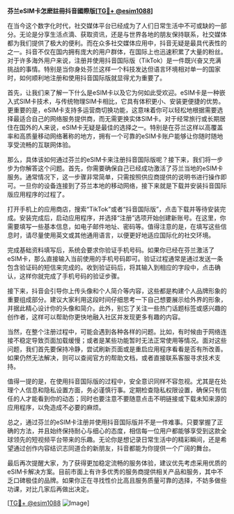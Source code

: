 **芬兰eSIM卡怎麽註冊抖音國際版[[TG💪+ @esim1088](https://t.me/s/esim1088)]**

在当今这个数字化时代，社交媒体平台已经成为了人们日常生活中不可或缺的一部分。无论是分享生活点滴、获取资讯，还是与世界各地的朋友保持联系，社交媒体都为我们提供了极大的便利。而在众多社交媒体应用中，抖音无疑是最具代表性的之一。抖音不仅在国内拥有庞大的用户群体，在国际上也迅速积累了大量的粉丝。对于许多海外用户来说，注册并使用抖音国际版（TikTok）是一件既兴奋又充满挑战的事情。特别是当你身处芬兰这样一个科技发达但语言环境相对单一的国家时，如何顺利地注册和使用抖音国际版就显得尤为重要了。

首先，让我们来了解一下什么是eSIM卡以及它为何如此受欢迎。eSIM卡是一种嵌入式SIM卡技术，与传统物理SIM卡相比，它具有体积更小、安装更便捷的优势。更重要的是，eSIM卡支持多运营商切换功能，这意味着你可以轻松地根据需要选择最适合自己的网络服务提供商，而无需更换实体SIM卡。对于经常旅行或长期居住在国外的人来说，eSIM卡无疑是最佳的选择之一。特别是在芬兰这样以高覆盖率和高质量移动网络著称的地方，拥有一个可靠的eSIM卡账户能够让你随时随地享受流畅的互联网体验。

那么，具体该如何通过芬兰的eSIM卡来注册抖音国际版呢？接下来，我们将一步步为你解答这个问题。首先，你需要确保自己已经成功激活了芬兰当地的eSIM卡服务。通常情况下，这一步骤非常简单，只需按照供应商提供的说明书进行操作即可。一旦你的设备连接到了芬兰本地的移动网络，接下来就是下载并安装抖音国际版应用程序的过程了。

打开手机上的应用商店，搜索“TikTok”或者“抖音国际版”，点击下载并等待安装完成。安装完成后，启动应用程序，并选择“注册”选项开始创建新账号。在这里，你需要填写一些基本信息，如电子邮件地址、密码等。值得注意的是，在填写这些信息时，请尽量使用英文或其他通用语言，以便更好地适应国际化的社交环境。

完成基础资料填写后，系统会要求你验证手机号码。如果你已经在芬兰激活了eSIM卡，那么直接输入当前使用的手机号码即可。验证过程通常是通过发送一条包含验证码的短信来完成的。收到验证码后，将其输入到相应的字段中，点击确认，这样你就完成了手机号码的验证步骤。

接下来，抖音会引导你上传头像和个人简介等内容，这些都是构建个人品牌形象的重要组成部分。建议大家利用这段时间仔细思考一下自己想要展示给外界的形象，并据此精心设计你的头像和简介。此外，别忘了关注一些热门话题标签或感兴趣的创作者，这样可以帮助你更快地融入社区并发现更多有趣的内容。

当然，在整个注册过程中，可能会遇到各种各样的问题。比如，有时候由于网络连接不稳定导致页面加载缓慢；或者是某些功能暂时无法正常使用等情况。面对这些问题，我们首先要保持冷静，尝试刷新页面或是重启应用程序看看是否有所改善。如果仍然无法解决，则可以查阅官方的帮助文档，或者直接联系客服寻求技术支持。

值得一提的是，在使用抖音国际版的过程中，安全意识同样不容忽视。尤其是在处理个人信息和隐私设置方面，务必谨慎行事。定期检查隐私权限设置，确保只有信任的人才能看到你的动态；同时也要注意不要随意点击不明链接或下载未知来源的应用程序，以免造成不必要的麻烦。

总之，通过芬兰的eSIM卡注册并使用抖音国际版并不是一件难事。只要掌握了正确的方法，并且始终保持耐心与细心的态度，相信每一位用户都能够享受到这款全球领先的短视频平台带来的乐趣。无论你是想记录日常生活中的精彩瞬间，还是希望通过创作内容结识志同道合的新朋友，抖音都能为你提供一个广阔的舞台。

最后再次提醒大家，为了获得更加稳定流畅的服务体验，建议优先考虑采用优质的eSIM卡解决方案。目前市面上有许多优秀的服务商提供相关产品和服务，其中不乏口碑极佳的品牌。如果你正在寻找性价比高且服务质量可靠的选择，不妨多做些功课，对比几家后再做出决定。

[[TG💪+ @esim1088](https://t.me/s/esim1088) ![Image](https://i.postimg.cc/4NQfJmqS/Snipaste-2025-05-13-00-14-12.png)]